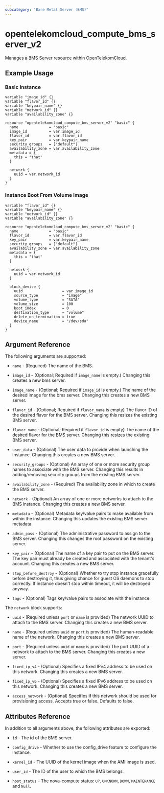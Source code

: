 ```yaml
---
subcategory: "Bare Metal Server (BMS)"
---
```


# opentelekomcloud_compute_bms_server_v2

Manages a BMS Server resource within OpenTelekomCloud.

## Example Usage

### Basic Instance

```hcl
variable "image_id" {}
variable "flavor_id" {}
variable "keypair_name" {}
variable "network_id" {}
variable "availability_zone" {}

resource "opentelekomcloud_compute_bms_server_v2" "basic" {
  name              = "basic"
  image_id          = var.image_id
  flavor_id         = var.flavor_id
  key_pair          = var.keypair_name
  security_groups   = ["default"]
  availability_zone = var.availability_zone
  metadata = {
    this = "that"
  }

  network {
    uuid = var.network_id
  }
}
```

### Instance Boot From Volume Image

```hcl
variable "flavor_id" {}
variable "keypair_name" {}
variable "network_id" {}
variable "availability_zone" {}

resource "opentelekomcloud_compute_bms_server_v2" "basic" {
  name              = "basic"
  flavor_id         = var.flavor_id
  key_pair          = var.keypair_name
  security_groups   = ["default"]
  availability_zone = var.availability_zone
  metadata = {
    this = "that"
  }

  network {
    uuid = var.network_id
  }

  block_device {
    uuid                  = var.image_id
    source_type           = "image"
    volume_type           = "SATA"
    volume_size           = 100
    boot_index            = 0
    destination_type      = "volume"
    delete_on_termination = true
    device_name           = "/dev/sda"
  }
}
```

## Argument Reference

The following arguments are supported:

* `name` - (Required) The name of the BMS.

* `image_id` - (Optional; Required if `image_name` is empty.) Changing this creates a new bms server.

* `image_name` - (Optional; Required if `image_id` is empty.) The name of the
  desired image for the bms server. Changing this creates a new BMS server.

* `flavor_id` - (Optional; Required if `flavor_name` is empty) The flavor ID of
  the desired flavor for the BMS server. Changing this resizes the existing BMS server.

* `flavor_name` - (Optional; Required if `flavor_id` is empty) The name of the
  desired flavor for the BMS server. Changing this resizes the existing BMS server.

* `user_data` - (Optional) The user data to provide when launching the instance.
  Changing this creates a new BMS server.

* `security_groups` - (Optional) An array of one or more security group names
  to associate with the BMS server. Changing this results in adding/removing
  security groups from the existing BMS server.

* `availability_zone` - (Required) The availability zone in which to create
  the BMS server.

* `network` - (Optional) An array of one or more networks to attach to the
  BMS instance. Changing this creates a new BMS server.

* `metadata` - (Optional) Metadata key/value pairs to make available from
  within the instance. Changing this updates the existing BMS server metadata.

* `admin_pass` - (Optional) The administrative password to assign to the BMS server.
  Changing this changes the root password on the existing server.

* `key_pair` - (Optional) The name of a key pair to put on the BMS server. The key
  pair must already be created and associated with the tenant's account.
  Changing this creates a new BMS server.

* `stop_before_destroy` - (Optional) Whether to try stop instance gracefully
  before destroying it, thus giving chance for guest OS daemons to stop correctly.
  If instance doesn't stop within timeout, it will be destroyed anyway.

* `tags` - (Optional) Tags key/value pairs to associate with the instance.

The `network` block supports:

* `uuid` - (Required unless `port`  or `name` is provided) The network UUID to
  attach to the BMS server. Changing this creates a new BMS server.

* `name` - (Required unless `uuid` or `port` is provided) The human-readable
  name of the network. Changing this creates a new BMS server.

* `port` - (Required unless `uuid` or `name` is provided) The port UUID of a
  network to attach to the BMS server. Changing this creates a new server.

* `fixed_ip_v4` - (Optional) Specifies a fixed IPv4 address to be used on this
  network. Changing this creates a new BMS server.

* `fixed_ip_v6` - (Optional) Specifies a fixed IPv6 address to be used on this
  network. Changing this creates a new BMS server.

* `access_network` - (Optional) Specifies if this network should be used for
  provisioning access. Accepts true or false. Defaults to false.

## Attributes Reference

In addition to all arguments above, the following attributes are exported:

* `id` - The id of the BMS server.

* `config_drive` - Whether to use the config_drive feature to configure the instance.

* `kernel_id` - The UUID of the kernel image when the AMI image is used.

* `user_id` - The ID of the user to which the BMS belongs.

* `host_status` - The nova-compute status: `UP`, `UNKNOWN`, `DOWN`, `MAINTENANCE` and `Null`.
